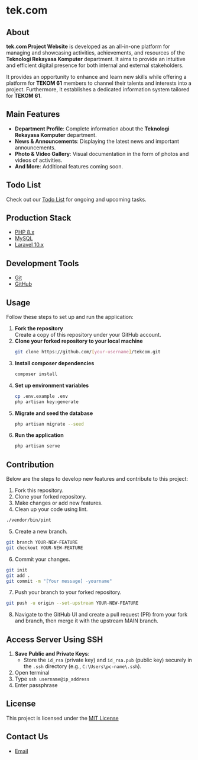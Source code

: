 # tek.com

## About
**tek.com Project Website** is developed as an all-in-one platform for managing and showcasing activities, achievements, and resources of the **Teknologi Rekayasa Komputer** department. It aims to provide an intuitive and efficient digital presence for both internal and external stakeholders.

It provides an opportunity to enhance and learn new skills while offering a platform for **TEKOM 61** members to channel their talents and interests into a project. Furthermore, it establishes a dedicated information system tailored for **TEKOM 61**.

## Main Features
- **Department Profile**: Complete information about the **Teknologi Rekayasa Komputer** department.
- **News & Announcements**: Displaying the latest news and important announcements.
- **Photo & Video Gallery**: Visual documentation in the form of photos and videos of activities.
- **And More**: Additional features coming soon.

## Todo List
Check out our [Todo List](todo-list.md) for ongoing and upcoming tasks.

## Production Stack
-   [PHP 8.x](https://www.php.net/)
-   [MySQL](https://www.mysql.com/)
-   [Laravel 10.x](https://laravel.com)

## Development Tools
-   [Git](https://git-scm.com/)
-   [GitHub](https://github.com/)

## Usage
Follow these steps to set up and run the application:
1. **Fork the repository**  
   Create a copy of this repository under your GitHub account.
2. **Clone your forked repository to your local machine**
   ```bash
   git clone https://github.com/[your-username]/tekcom.git
   ```
3. **Install composer dependencies**
   ```bash
   composer install
   ```
4. **Set up environment variables**
   ```bash
   cp .env.example .env
   php artisan key:generate
   ```
5. **Migrate and seed the database**
   ```bash
   php artisan migrate --seed
   ```
7. **Run the application**
   ```bash
   php artisan serve
   ```

## Contribution

Below are the steps to develop new features and contribute to this project:

1. Fork this repository.
2. Clone your forked repository.
3. Make changes or add new features.
4. Clean up your code using lint.

```bash
./vendor/bin/pint
```

5. Create a new branch.

```bash
git branch YOUR-NEW-FEATURE
git checkout YOUR-NEW-FEATURE
```

6. Commit your changes.

```bash
git init
git add .
git commit -m "[Your message] -yourname"
```

7. Push your branch to your forked repository.

```bash
git push -u origin --set-upstream YOUR-NEW-FEATURE
```

8. Navigate to the GitHub UI and create a pull request (PR) from your fork and branch, then merge it with the upstream MAIN branch.

## Access Server Using SSH
1. **Save Public and Private Keys**:
   - Store the `id_rsa` (private key) and `id_rsa.pub` (public key) securely in the `.ssh` directory (e.g., `C:\Users\pc-name\.ssh`).
2. Open terminal
3. Type `ssh username@ip_address`
4. Enter passphrase


## License
This project is licensed under the [MIT License](LICENSE)

## Contact Us
- [Email](mailto:kevinalmer@apps.ipb.ac.id)
